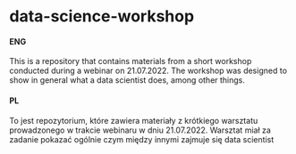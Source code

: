 # data-science-workshop

#### ENG
This is a repository that contains materials from a short workshop conducted during a webinar on 21.07.2022. The workshop was designed to show in general what a data scientist does, among other things.

#### PL
To jest repozytorium, które zawiera materiały z krótkiego warsztatu prowadzonego w trakcie webinaru w dniu 21.07.2022. Warsztat miał za zadanie pokazać ogólnie czym między innymi zajmuje się data scientist
